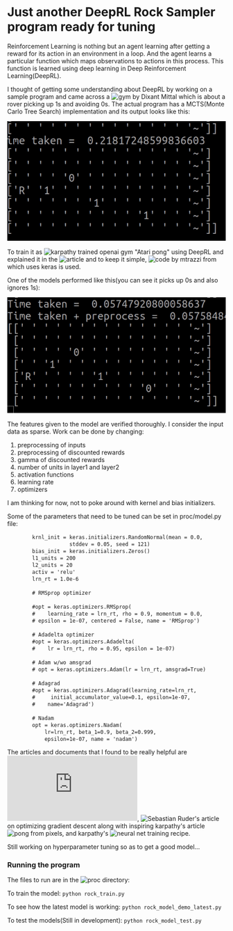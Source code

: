 # Just another DeepRL Rock Sampler program ready for tuning
Reinforcement Learning is nothing but an agent learning after getting a reward for its action in an environment in a loop. And the agent learns a particular function which maps observations to actions in this process. This function is learned using deep learning in Deep Reinforcement Learning(DeepRL).

I thought of getting some understanding about DeepRL by working on a sample program and came across a ![gym by Dixant Mittal](https://github.com/dixantmittal/mctsnet) which is about a rover picking up 1s and avoiding 0s. The actual program has a MCTS(Monte Carlo Tree Search) implementation and its output looks like this:

![MCTS](docs/rocksample_mcts.gif)

To train it as ![karpathy trained openai gym "Atari pong"](https://gist.github.com/karpathy/a4166c7fe253700972fcbc77e4ea32c5) using DeepRL and explained it in the ![article](https://karpathy.github.io/2016/05/31/rl/) and to keep it simple, ![code by mtrazzi](https://github.com/mtrazzi/spinning-up-a-Pong-AI-with-deep-RL) from which uses keras is used.

One of the models performed like this(you can see it picks up 0s and also ignores 1s):

![MCTS](docs/rocksample_model.gif)

The features given to the model are verified thoroughly. I consider the input data as sparse. Work can be done by changing:
1) preprocessing of inputs 
2) preprocessing of discounted rewards 
3) gamma of discounted rewards 
4) number of units in layer1 and layer2 
5) activation functions 
6) learning rate 
7) optimizers

I am thinking for now, not to poke around with kernel and bias initializers.

Some of the parameters that need to be tuned can be set in proc/model.py file:

```
        krnl_init = keras.initializers.RandomNormal(mean = 0.0, 
                    stddev = 0.05, seed = 121)
        bias_init = keras.initializers.Zeros()
        l1_units = 200
        l2_units = 20
        activ = 'relu'
        lrn_rt = 1.0e-6

        # RMSprop optimizer

        #opt = keras.optimizers.RMSprop(
        #    learning_rate = lrn_rt, rho = 0.9, momentum = 0.0, 
        # epsilon = 1e-07, centered = False, name = 'RMSprop')

        # Adadelta optimizer
        #opt = keras.optimizers.Adadelta(
        #    lr = lrn_rt, rho = 0.95, epsilon = 1e-07)

        # Adam w/wo amsgrad
        # opt = keras.optimizers.Adam(lr = lrn_rt, amsgrad=True)

        # Adagrad
        #opt = keras.optimizers.Adagrad(learning_rate=lrn_rt,
        #     initial_accumulator_value=0.1, epsilon=1e-07,
        #    name='Adagrad')

        # Nadam
        opt = keras.optimizers.Nadam(
            lr=lrn_rt, beta_1=0.9, beta_2=0.999, 
            epsilon=1e-07, name = 'nadam')
```        
The articles and documents that I found to be really helpful are ![sklearn docs for preprocessing](https://scikit-learn.org/stable/modules/classes.html#module-sklearn.preprocessing), ![Sebastian Ruder's article](https://ruder.io/optimizing-gradient-descent/) on optimizing gradient descent along with inspiring karpathy's article ![pong from pixels](https://karpathy.github.io/2016/05/31/rl/), and karpathy's ![neural net training recipe](http://karpathy.github.io/2019/04/25/recipe/).

Still working on hyperparameter tuning so as to get a good model...

### Running the program
The files to run are in the ![proc](proc) directory:

To train the model:
`python rock_train.py`

To see how the latest model is working:
`python rock_model_demo_latest.py`

To test the models(Still in development):
`python rock_model_test.py`

